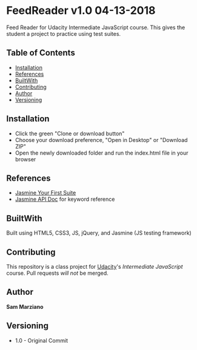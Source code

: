 # FeedReader v1.0 04-13-2018

Feed Reader for Udacity Intermediate JavaScript course.  This gives the student a project to practice using test suites.

## Table of Contents

* [Installation](#installation)
* [References](#references)
* [BuiltWith](#builtwith)
* [Contributing](#contributing)
* [Author](#author)
* [Versioning](#versioning)

## Installation

* Click the green "Clone or download button"
* Choose your download preference, "Open in Desktop" or "Download ZIP"
* Open the newly downloaded folder and run the index.html file in your browser

## References

* [Jasmine Your First Suite](https://jasmine.github.io/tutorials/your_first_suite)
* [Jasmine API Doc](https://jasmine.github.io/api/edge/global.html) for keyword reference

## BuiltWith

Built using HTML5, CSS3, JS, jQuery, and Jasmine (JS testing framework)

## Contributing

This repository is a class project for [Udacity](https://www.udacity.com/)'s *Intermediate JavaScript* course. Pull requests _will not_ be merged.

## Author

**Sam Marziano**

## Versioning

* 1.0 - Original Commit
